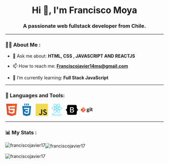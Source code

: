 <div id="header" align="center">
    <h1 align="center">Hi 👋, I'm Francisco Moya</h1>
    <h3 align="center">A passionate web fullstack developer from Chile.</h3>
</div>

---

### 👨‍💻 About Me :
- 💬 Ask me about: **HTML, CSS , JAVASCRIPT AND REACTJS**
 
- 📫 How to reach me: **Franciscojavier14ms@gmail.com**

- 🌱 I’m currently learning: **Full Stack JavaScript**

---

<div align="left">
    <h3>🔨 Languages and Tools:</h3>
    <div>
        <img src="https://github.com/devicons/devicon/blob/master/icons/html5/html5-original.svg" title="HTML5" alt="HTML" width="40" height="40"/>&nbsp;
        <img src="https://github.com/devicons/devicon/blob/master/icons/css3/css3-plain-wordmark.svg"  title="CSS3" alt="CSS" width="40" height="40"/>&nbsp;
        <img src="https://github.com/devicons/devicon/blob/master/icons/javascript/javascript-original.svg" title="JavaScript" alt="JavaScript" width="40" height="40"/>&nbsp;
        <img src="https://github.com/devicons/devicon/blob/master/icons/react/react-original-wordmark.svg" title="React" alt="React" width="40" height="40"/>&nbsp;
        <img src="https://github.com/devicons/devicon/blob/master/icons/bootstrap/bootstrap-plain.svg" title="Bootstrap" alt="Bootstrap" width="40" height="40"/>&nbsp;
        <img src="https://github.com/devicons/devicon/blob/master/icons/git/git-original-wordmark.svg" title="Git" **alt="Git" width="40" height="40"/>
      </div>
</div>

---

### 📊 My Stats :
<p><img align="left" src="https://github-readme-stats.vercel.app/api/top-langs?username=franciscojavier17&show_icons=true&locale=en&layout=compact" alt="franciscojavier17" /> </p>

<p> <img align="center" src="https://github-readme-stats.vercel.app/api?username=franciscojavier17&show_icons=true&locale=en" alt="franciscojavier17" /> </p>

<p><img align="center" src="https://github-readme-streak-stats.herokuapp.com/?user=franciscojavier17&" alt="franciscojavier17" /></p>
